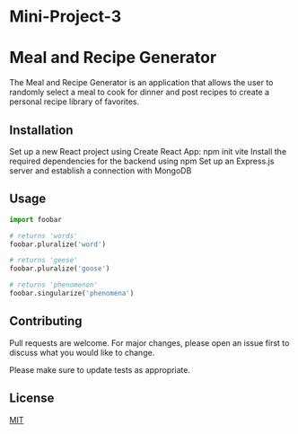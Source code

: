 # Mini-Project-3

# Meal and Recipe Generator

The Meal and Recipe Generator is an application that allows the user to randomly select a meal to cook for dinner and post recipes to create a personal recipe library of favorites.

## Installation

 Set up a new React project using Create React App: npm init vite
 Install the required dependencies for the backend using npm 
 Set up an Express.js server and establish a connection with MongoDB











## Usage

```python
import foobar

# returns 'words'
foobar.pluralize('word')

# returns 'geese'
foobar.pluralize('goose')

# returns 'phenomenon'
foobar.singularize('phenomena')
```

## Contributing

Pull requests are welcome. For major changes, please open an issue first
to discuss what you would like to change.

Please make sure to update tests as appropriate.

## License

[MIT](https://choosealicense.com/licenses/mit/)
